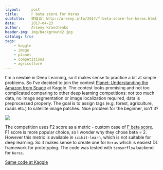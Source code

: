 ```yaml
---
layout:     post
title:      F beta score for Keras
subtitle:   转载自：http://arseny.info/2017/f-beta-score-for-keras.html
date:       2017-04-23
author:     Arseny Kravchenko
header-img: img/background2.jpg
catalog: true
tags:
    - kaggle
    - image
    - planet
    - competitions
    - agriculture
---
```


I'm a newbie in Deep Learning, so it makes sense to practice a bit at simple problems.
So I've decided to join the contest [Planet: Understanding the Amazon from Space](https://www.kaggle.com/c/planet-understanding-the-amazon-from-space) at Kaggle.
The contest looks promising and not too complicated comparing to other deep learning competitions: not too much data, no image segmentation or image localization required, data is preprocessed properly.
The goal is to assign tags (e.g. forest, agriculture, roads etc.) to satellite image patches. Nice problem for the beginner, isn't it? 

![](https://kaggle2.blob.core.windows.net/competitions/kaggle/6322/media/chips.jpg)


The competition uses F2 score as a metric - custom case of [F beta score](https://en.wikipedia.org/wiki/F1_score). F1 score is more popular choice, so I wonder why they chose beta = 2.
However this metric is available in `scikit-learn`, which is not suitable for deep learning. So it makes sense to create one for `Keras` which is easiest DL framework for prototyping. The code was tested with `tensorflow` backend for `Keras`.

[Same code at Kaggle](https://www.kaggle.com/arsenyinfo/planet-understanding-the-amazon-from-space/f-beta-score-for-keras) 
